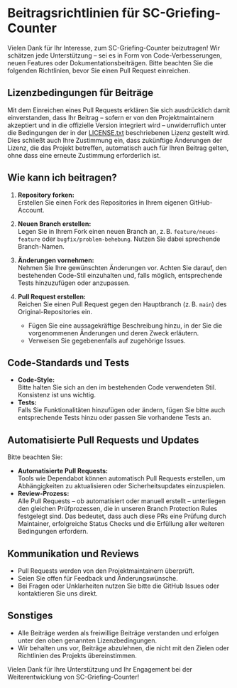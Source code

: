 # Beitragsrichtlinien für SC-Griefing-Counter

Vielen Dank für Ihr Interesse, zum SC-Griefing-Counter beizutragen! Wir schätzen jede Unterstützung – sei es in Form von Code-Verbesserungen, neuen Features oder Dokumentationsbeiträgen. Bitte beachten Sie die folgenden Richtlinien, bevor Sie einen Pull Request einreichen.

## Lizenzbedingungen für Beiträge

Mit dem Einreichen eines Pull Requests erklären Sie sich ausdrücklich damit einverstanden, dass Ihr Beitrag – sofern er von den Projektmaintainern akzeptiert und in die offizielle Version integriert wird – unwiderruflich unter die Bedingungen der in der [LICENSE.txt](./LICENSE.txt) beschriebenen Lizenz gestellt wird. Dies schließt auch Ihre Zustimmung ein, dass zukünftige Änderungen der Lizenz, die das Projekt betreffen, automatisch auch für Ihren Beitrag gelten, ohne dass eine erneute Zustimmung erforderlich ist.

## Wie kann ich beitragen?

1. **Repository forken:**  
   Erstellen Sie einen Fork des Repositories in Ihrem eigenen GitHub-Account.

2. **Neuen Branch erstellen:**  
   Legen Sie in Ihrem Fork einen neuen Branch an, z. B. `feature/neues-feature` oder `bugfix/problem-behebung`. Nutzen Sie dabei sprechende Branch-Namen.

3. **Änderungen vornehmen:**  
   Nehmen Sie Ihre gewünschten Änderungen vor. Achten Sie darauf, den bestehenden Code-Stil einzuhalten und, falls möglich, entsprechende Tests hinzuzufügen oder anzupassen.

4. **Pull Request erstellen:**  
   Reichen Sie einen Pull Request gegen den Hauptbranch (z. B. `main`) des Original-Repositories ein.  
   - Fügen Sie eine aussagekräftige Beschreibung hinzu, in der Sie die vorgenommenen Änderungen und deren Zweck erläutern.
   - Verweisen Sie gegebenenfalls auf zugehörige Issues.

## Code-Standards und Tests

- **Code-Style:**  
  Bitte halten Sie sich an den im bestehenden Code verwendeten Stil. Konsistenz ist uns wichtig.
- **Tests:**  
  Falls Sie Funktionalitäten hinzufügen oder ändern, fügen Sie bitte auch entsprechende Tests hinzu oder passen Sie vorhandene Tests an.

## Automatisierte Pull Requests und Updates

Bitte beachten Sie:
- **Automatisierte Pull Requests:**  
  Tools wie Dependabot können automatisch Pull Requests erstellen, um Abhängigkeiten zu aktualisieren oder Sicherheitsupdates einzuspielen.  
- **Review-Prozess:**  
  Alle Pull Requests – ob automatisiert oder manuell erstellt – unterliegen den gleichen Prüfprozessen, die in unseren Branch Protection Rules festgelegt sind. Das bedeutet, dass auch diese PRs eine Prüfung durch Maintainer, erfolgreiche Status Checks und die Erfüllung aller weiteren Bedingungen erfordern.

## Kommunikation und Reviews

- Pull Requests werden von den Projektmaintainern überprüft.
- Seien Sie offen für Feedback und Änderungswünsche.
- Bei Fragen oder Unklarheiten nutzen Sie bitte die GitHub Issues oder kontaktieren Sie uns direkt.

## Sonstiges

- Alle Beiträge werden als freiwillige Beiträge verstanden und erfolgen unter den oben genannten Lizenzbedingungen.
- Wir behalten uns vor, Beiträge abzulehnen, die nicht mit den Zielen oder Richtlinien des Projekts übereinstimmen.

Vielen Dank für Ihre Unterstützung und Ihr Engagement bei der Weiterentwicklung von SC-Griefing-Counter!